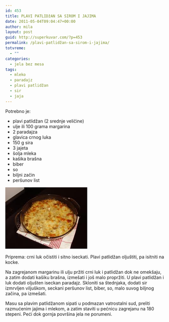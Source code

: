 ```yaml
---
id: 453
title: PLAVI PATLIDžAN SA SIROM I JAJIMA
date: 2011-05-04T09:04:47+00:00
author: mila
layout: post
guid: http://superkuvar.com/?p=453
permalink: /plavi-patlidžan-sa-sirom-i-jajima/
totvreme:
  - ""
categories:
  - jela bez mesa
tags:
  - mleko
  - paradajz
  - plavi patlidžan
  - sir
  - jaja
---
```

Potrebno je:

  * plavi patlidžan (2 srednje veličine)
  * ulje ili 100 grama margarina
  * 2 paradajza
  * glavica crnog luka
  * 150 g sira
  * 3 jajeta
  * šolja mleka
  * kašika brašna
  * biber
  * so
  * biljni začin
  * peršunov list

<img class="alignnone size-full wp-image-663" title="zapecenipatlidzan" src="/wp-content/uploads/2011/05/zapecenipatlidzan.jpg" alt="" width="259" height="194" /> 

Priprema: crni luk očistiti i sitno iseckati. Plavi patlidžan oljuštiti, pa isitniti na kocke.

Na zagrejanom margarinu ili ulju pržiti crni luk i patlidžan dok ne omekšaju, a zatim dodati kašiku brašna, izmešati i još malo propržiti. U plavi patlidžan i luk dodati oljušten iseckan paradajz. Skloniti sa štednjaka, dodati sir izmrvljen viljuškom, seckani peršunov list, biber, so, malo suvog biljnog začina, pa izmešati.

Masu sa plavim patlidžanom sipati u podmazan vatrostalni sud, preliti razmućenim jajima i mlekom, a zatim staviti u pećnicu zagrejanu na 180 stepeni. Peći dok gornja površina jela ne porumeni.